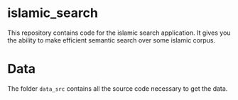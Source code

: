 # islamic_search
This repository contains code for the islamic search application. It gives you the ability to make efficient semantic search over some islamic corpus.


# Data
The folder `data_src` contains all the source code necessary to get the data.